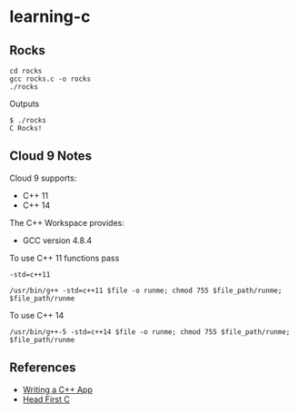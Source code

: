 # learning-c

## Rocks

```
cd rocks
gcc rocks.c -o rocks
./rocks
```

Outputs

```
$ ./rocks
C Rocks!
```


## Cloud 9 Notes

Cloud 9 supports:

- C++ 11
- C++ 14

The C++ Workspace provides:

- GCC version 4.8.4

To use C++ 11 functions pass

```
-std=c++11

/usr/bin/g++ -std=c++11 $file -o runme; chmod 755 $file_path/runme; $file_path/runme
```

To use C++ 14

```
/usr/bin/g++-5 -std=c++14 $file -o runme; chmod 755 $file_path/runme; $file_path/runme
```

## References

- [Writing a C++ App](https://community.c9.io/t/writing-a-c-app/4965)
- [Head First C](http://shop.oreilly.com/product/0636920015482.do)
